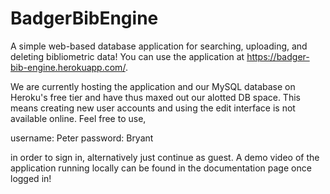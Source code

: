 # BadgerBibEngine
A simple web-based database application for searching, uploading, and deleting bibliometric data! You can use the application at https://badger-bib-engine.herokuapp.com/. 

We are currently hosting the application and our MySQL database on Heroku's free tier and have thus maxed out our alotted DB space. This means creating new user accounts and using the edit interface is not available online. Feel free to use,

username: Peter
password: Bryant

in order to sign in, alternatively just continue as guest. A demo video of the application running locally can be found in the documentation page once logged in!
